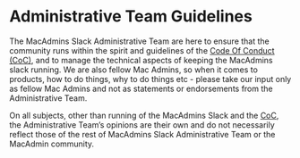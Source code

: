 # Administrative Team Guidelines

The MacAdmins Slack Administrative Team are here to ensure that the community runs within the spirit and guidelines of the [Code Of Conduct (CoC)](https://github.com/macadminsdotorg/codeofconduct), and to manage the technical aspects of keeping the MacAdmins slack running. We are also fellow Mac Admins, so when it comes to products, how to do things, why to do things etc - please take our input only as fellow Mac Admins and not as statements or endorsements from the Administrative Team.

On all subjects, other than running of the MacAdmins Slack and the [CoC](https://github.com/macadminsdotorg/codeofconduct), the Administrative Team’s opinions are their own and do not necessarily reflect those of the rest of MacAdmins Slack Administrative Team or the MacAdmin community.

